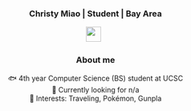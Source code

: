 <div align="center"><h3> Christy Miao | Student | Bay Area </h3><div></div>

  
<p align='center'> 
<a href="https://www.linkedin.com/in/christy-miao-b51121280/"><img height="30" src="https://raw.githubusercontent.com/trinwin/trinwin/master/icons/linkedin.png?raw=true"></a>&nbsp;&nbsp;
<div align="center">


### About me 

 🐟 4th year Computer Science (BS) student at UCSC<br/>
 🐠 Currently looking for n/a<br/>
 🐡 Interests: Traveling, Pokémon, Gunpla<br/>



<!--
**meowchristy/meowchristy** is a ✨ _special_ ✨ repository because its `README.md` (this file) appears on your GitHub profile.

Here are some ideas to get you started:

- 🔭 I’m currently working on ...
- 🌱 I’m currently learning ...
- 👯 I’m looking to collaborate on ...
- 🤔 I’m looking for help with ...
- 💬 Ask me about ...
- 📫 How to reach me: ...
- 😄 Pronouns: ...
- ⚡ Fun fact: ...
-->

